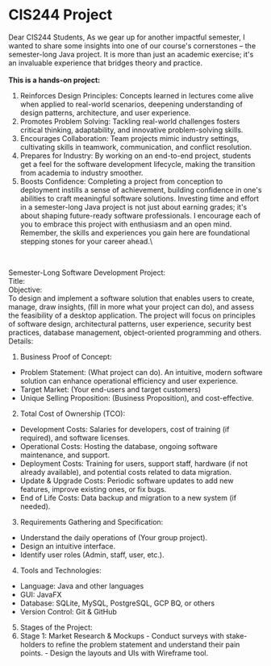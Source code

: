 # CIS244 Project

Dear CIS244 Students,
As we gear up for another impactful semester, I wanted to share some insights into one of our
course's cornerstones – the semester-long Java project. It is more than just an academic
exercise; it's an invaluable experience that bridges theory and practice.\
<br>
**This is a hands-on project:**
1. Reinforces Design Principles: Concepts learned in lectures come alive when applied to
real-world scenarios, deepening understanding of design patterns, architecture, and
user experience.
2. Promotes Problem Solving: Tackling real-world challenges fosters critical thinking,
adaptability, and innovative problem-solving skills.
3. Encourages Collaboration: Team projects mimic industry settings, cultivating skills in
teamwork, communication, and conflict resolution.
4. Prepares for Industry: By working on an end-to-end project, students get a feel for the
software development lifecycle, making the transition from academia to industry
smoother.
5. Boosts Confidence: Completing a project from conception to deployment instills a sense
of achievement, building confidence in one's abilities to craft meaningful software
solutions.
Investing time and effort in a semester-long Java project is not just about earning grades; it's
about shaping future-ready software professionals.
I encourage each of you to embrace this project with enthusiasm and an open mind.
Remember, the skills and experiences you gain here are foundational stepping stones for your
career ahead.\
<br>


Semester-Long Software Development Project: \
Title:
<br>
Objective: \
To design and implement a software solution that enables users to create, manage, draw
insights, (fill in more what your project can do), and assess the feasibility of a desktop
application. The project will focus on principles of software design, architectural patterns, user
experience, security best practices, database management, object-oriented programming and
others.
<br>
Details: 
1. Business Proof of Concept:
- Problem Statement: (What project can do). An intuitive, modern software
solution can enhance operational efficiency and user experience.
- Target Market: (Your end-users and target customers)
- Unique Selling Proposition: (Business Proposition), and cost-effective.
2. Total Cost of Ownership (TCO):
- Development Costs: Salaries for developers, cost of training (if required), and
software licenses.
- Operational Costs: Hosting the database, ongoing software maintenance, and
support.
- Deployment Costs: Training for users, support staff, hardware (if not already
available), and potential costs related to data migration.
- Update & Upgrade Costs: Periodic software updates to add new features,
improve existing ones, or fix bugs.
- End of Life Costs: Data backup and migration to a new system (if needed).
3. Requirements Gathering and Specification:
- Understand the daily operations of (Your group project).
- Design an intuitive interface.
- Identify user roles (Admin, staff, user, etc.).
4. Tools and Technologies:
- Language: Java and other languages
- GUI: JavaFX
- Database: SQLite, MySQL, PostgreSQL, GCP BQ, or others
- Version Control: Git & GitHub
5. Stages of the Project:
  1. Stage 1: Market Research & Mockups
    - Conduct surveys with stake-holders to refine the problem statement and
      understand their pain points.
    - Design the layouts and UIs with Wireframe tool.

